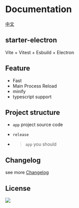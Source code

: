 # Documentation

[中文](./README_ZH_CN.md)

## starter-electron

Vite + Vitest + Esbuild + Electron

## Feature

- Fast
- Main Process Reload
- minify
- typescript support

## Project structure

- `app` project source code

- `release`

- > `app` you should 

## Changelog

see more [Changelog](./CHANGELOG.md)

## License

<img src="https://img.shields.io/badge/license-MIT-green"></img>
